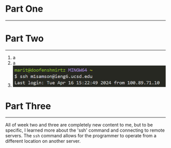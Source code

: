 # Part One
---


# Part Two
---
1. a
2.  a
3.  ![Image](lab-report-2-part3.3.png)

# Part Three
---
All of week two and three are completely new content to me, but to be specific, I learned more about the 'ssh' command and connecting to remote servers. The `ssh` command allows for the programmer to operate from a different location on another server.

